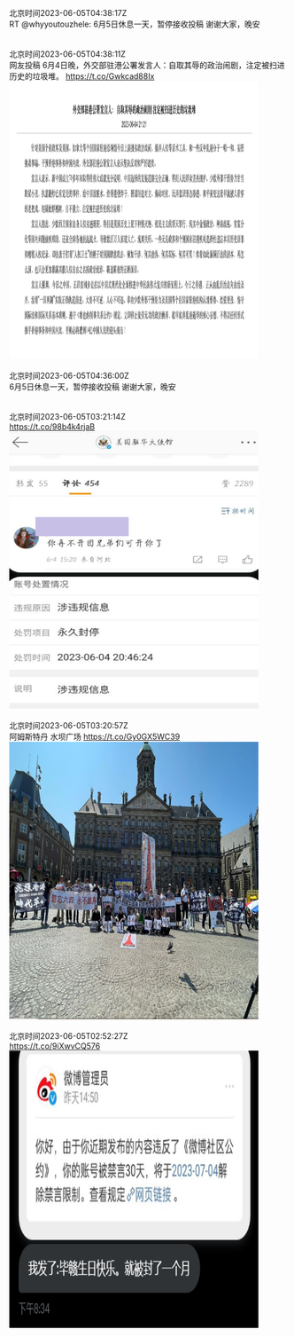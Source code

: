 北京时间2023-06-05T04:38:17Z<br>RT @whyyoutouzhele: 6月5日休息一天，暂停接收投稿
谢谢大家，晚安<br><br><br>北京时间2023-06-05T04:38:11Z<br>网友投稿
6月4日晚，外交部驻港公署发言人：自取其辱的政治闹剧，注定被扫进历史的垃圾堆。 https://t.co/Gwkcad88Ix<br><img src='/temp/image/2023/t-Month-6/1665457946317209601_0.jpg' width='450' height='500'><br><br>北京时间2023-06-05T04:36:00Z<br>6月5日休息一天，暂停接收投稿
谢谢大家，晚安<br><br><br>北京时间2023-06-05T03:21:14Z<br>https://t.co/98b4k4rjaB<br><img src='/temp/image/2023/t-Month-6/1665438577990291462_0.jpg' width='450' height='500'><br><br>北京时间2023-06-05T03:20:57Z<br>阿姆斯特丹 水坝广场 https://t.co/Gy0GX5WC39<br><img src='/temp/image/2023/t-Month-6/1665438508666724357_0.jpg' width='450' height='500'><br><br>北京时间2023-06-05T02:52:27Z<br>https://t.co/9iXwvCQ576<br><img src='/temp/image/2023/t-Month-6/1665431335198924800_0.jpg' width='450' height='500'><br><br>